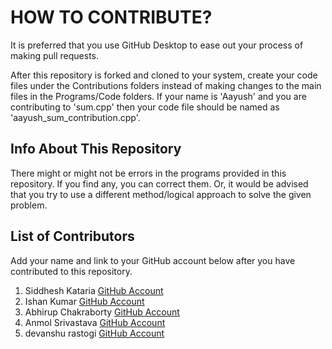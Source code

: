 # HOW TO CONTRIBUTE?

It is preferred that you use GitHub Desktop to ease out your process of making pull requests. 

After this repository is forked and cloned to your system, create your code files under the Contributions folders instead of making changes to the main files in the Programs/Code folders.
If your name is 'Aayush' and you are contributing to 'sum.cpp' then your code file should be named as 'aayush_sum_contribution.cpp'.

## Info About This Repository
There might or might not be errors in the programs provided in this repository. If you find any, you can correct them. Or, it would be advised that you try to use a different method/logical approach to solve the given problem. 

## List of Contributors
Add your name and link to your GitHub account below after you have contributed to this repository.

1. Siddhesh Kataria [GitHub Account](https://www.github.com/siddkataria)
2. Ishan Kumar [GitHub Account](https://www.github.com/IshanKumar2001)
3. Abhirup Chakraborty [GitHub Account](https://www.github.com/yoloabhi)
4. Anmol Srivastava [GitHub Account](https://www.github.com/anmolsri150)
5. devanshu rastogi [GitHub Account](https://github.com/devanshu052000)